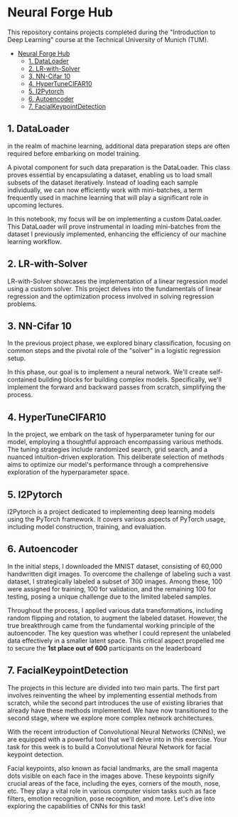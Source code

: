 

# Neural Forge Hub

This repository contains projects completed during the "Introduction to Deep Learning" course at the Technical University of Munich (TUM).

- [Neural Forge Hub](#neural-forge-hub)
  - [1. DataLoader](#1-dataloader)
  - [2. LR-with-Solver](#2-lr-with-solver)
  - [3. NN-Cifar 10](#3-nn-cifar-10)
  - [4. HyperTuneCIFAR10](#4-hypertunecifar10)
  - [5. I2Pytorch](#5-i2pytorch)
  - [6. Autoencoder](#6-autoencoder)
  - [7. FacialKeypointDetection](#7-facialkeypointdetection)


## 1. DataLoader

in the realm of machine learning, additional data preparation steps are often required before embarking on model training.

A pivotal component for such data preparation is the DataLoader. This class proves essential by encapsulating a dataset, enabling us to load small subsets of the dataset iteratively. Instead of loading each sample individually, we can now efficiently work with mini-batches, a term frequently used in machine learning that will play a significant role in upcoming lectures.

In this notebook, my focus will be on implementing a custom DataLoader. This DataLoader will prove instrumental in loading mini-batches from the dataset I previously implemented, enhancing the efficiency of our machine learning workflow.

## 2. LR-with-Solver

LR-with-Solver showcases the implementation of a linear regression model using a custom solver. This project delves into the fundamentals of linear regression and the optimization process involved in solving regression problems.

## 3. NN-Cifar 10

In the previous project phase, we explored binary classification, focusing on common steps and the pivotal role of the "solver" in a logistic regression setup.

In this phase, our goal is to implement a neural network. We'll create self-contained building blocks for building complex models. Specifically, we'll implement the forward and backward passes from scratch, simplifying the process.

## 4. HyperTuneCIFAR10

In the project, we embark on the task of hyperparameter tuning for our model, employing a thoughtful approach encompassing various methods. The tuning strategies include randomized search, grid search, and a nuanced intuition-driven exploration. This deliberate selection of methods aims to optimize our model's performance through a comprehensive exploration of the hyperparameter space.

## 5. I2Pytorch

I2Pytorch is a project dedicated to implementing deep learning models using the PyTorch framework. It covers various aspects of PyTorch usage, including model construction, training, and evaluation.

## 6. Autoencoder

In the initial steps, I downloaded the MNIST dataset, consisting of 60,000 handwritten digit images. To overcome the challenge of labeling such a vast dataset, I strategically labeled a subset of 300 images. Among these, 100 were assigned for training, 100 for validation, and the remaining 100 for testing, posing a unique challenge due to the limited labeled samples.

Throughout the process, I applied various data transformations, including random flipping and rotation, to augment the labeled dataset. However, the true breakthrough came from the fundamental working principle of the autoencoder. The key question was whether I could represent the unlabeled data effectively in a smaller latent space. This critical aspect propelled me to secure the **1st place out of 600** participants on the leaderboard

## 7. FacialKeypointDetection

The projects in this lecture are divided into two main parts. The first part involves reinventing the wheel by implementing essential methods from scratch, while the second part introduces the use of existing libraries that already have these methods implemented. We have now transitioned to the second stage, where we explore more complex network architectures.

With the recent introduction of Convolutional Neural Networks (CNNs), we are equipped with a powerful tool that we'll delve into in this exercise. Your task for this week is to build a Convolutional Neural Network for facial keypoint detection.

Facial keypoints, also known as facial landmarks, are the small magenta dots visible on each face in the images above. These keypoints signify crucial areas of the face, including the eyes, corners of the mouth, nose, etc. They play a vital role in various computer vision tasks such as face filters, emotion recognition, pose recognition, and more. Let's dive into exploring the capabilities of CNNs for this task!
